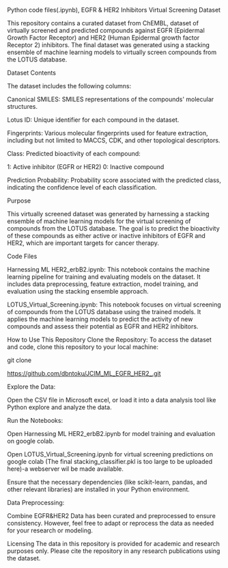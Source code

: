 Python code files(.ipynb), EGFR & HER2 Inhibitors Virtual Screening Dataset

This repository contains a curated dataset from ChEMBL, dataset of virtually screened and predicted compounds against EGFR (Epidermal Growth Factor Receptor) and HER2 (Human Epidermal growth factor Receptor 2) inhibitors. 
The final dataset was generated using a stacking ensemble of machine learning models to virtually screen compounds from the LOTUS database.

Dataset Contents

The dataset includes the following columns:

Canonical SMILES: SMILES representations of the compounds' molecular structures.

Lotus ID: Unique identifier for each compound in the dataset.

Fingerprints: Various molecular fingerprints used for feature extraction, including but not limited to MACCS, CDK, and other topological descriptors.

Class: Predicted bioactivity of each compound:

1: Active inhibitor (EGFR or HER2)
0: Inactive compound

Prediction Probability: Probability score associated with the predicted class, indicating the confidence level of each classification.

Purpose

This virtually screened dataset was generated by harnessing a stacking ensemble of machine learning models for the virtual screening of compounds from the LOTUS database. 
The goal is to predict the bioactivity of these compounds as either active or inactive inhibitors of EGFR and HER2, which are important targets for cancer therapy.

Code Files

Harnessing ML HER2_erbB2.ipynb: 
This notebook contains the machine learning pipeline for training and evaluating models on the dataset. It includes data preprocessing, feature extraction, model training, and evaluation using the stacking ensemble approach.

LOTUS_Virtual_Screening.ipynb: 
This notebook focuses on virtual screening of compounds from the LOTUS database using the trained models. It applies the machine learning models to predict the activity of new compounds and assess their potential as EGFR and HER2 inhibitors.

How to Use This Repository
Clone the Repository:
To access the dataset and code, clone this repository to your local machine:

git clone

https://github.com/dbntoku/JCIM_ML_EGFR_HER2_.git

Explore the Data:

Open the CSV file in Microsoft excel, or load it into a data analysis tool like Python explore and analyze the data.

Run the Notebooks:

Open Harnessing ML HER2_erbB2.ipynb for model training and evaluation on google colab.

Open LOTUS_Virtual_Screening.ipynb for virtual screening predictions on google colab (The final stacking_classifier.pkl is too large to be uploaded here)-a webserver wil be made available.

Ensure that the necessary dependencies (like scikit-learn, pandas, and other relevant libraries) are installed in your Python environment.

Data Preprocessing:

Combine EGFR&HER2 Data has been curated and preprocessed to ensure consistency. However, feel free to adapt or reprocess the data as needed for your research or modeling.

Licensing
The data in this repository is provided for academic and research purposes only. Please cite the repository in any research publications using the dataset.
